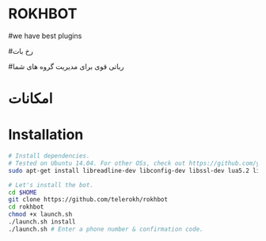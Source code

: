 # ROKHBOT

#we have best plugins 
 
#رخ بات 

#رباتی قوی برای مدیریت گروه های شما

# امکانات



# Installation

```sh
# Install dependencies.
# Tested on Ubuntu 14.04. For other OSs, check out https://github.com/yagop/telegram-bot/wiki/Installation
sudo apt-get install libreadline-dev libconfig-dev libssl-dev lua5.2 liblua5.2-dev libevent-dev make autoconf unzip git redis-server g++ libjansson-dev libpython-dev expat libexpat1-dev

# Let's install the bot.
cd $HOME
git clone https://github.com/telerokh/rokhbot
cd rokhbot
chmod +x launch.sh
./launch.sh install
./launch.sh # Enter a phone number & confirmation code.
```
